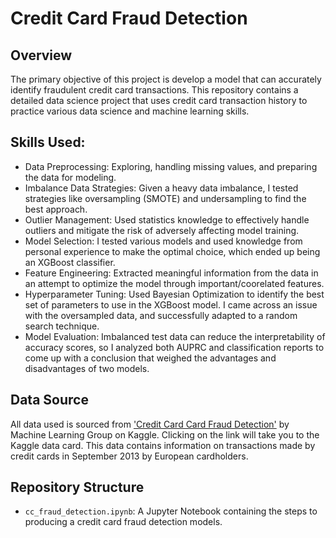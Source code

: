# Credit Card Fraud Detection

## Overview
The primary objective of this project is develop a model that can accurately identify fraudulent credit card transactions. This repository contains a detailed data science project that uses credit card transaction history to practice various data science and machine learning skills.

## Skills Used: 
- Data Preprocessing: Exploring, handling missing values, and preparing the data for modeling.
- Imbalance Data Strategies: Given a heavy data imbalance, I tested strategies like oversampling (SMOTE) and undersampling to find the best approach.
- Outlier Management: Used statistics knowledge to effectively handle outliers and mitigate the risk of adversely affecting model training. 
- Model Selection: I tested various models and used knowledge from personal experience to make the optimal choice, which ended up being an XGBoost classifier.
- Feature Engineering: Extracted meaningful information from the data in an attempt to optimize the model through important/coorelated features.
- Hyperparameter Tuning: Used Bayesian Optimization to identify the best set of parameters to use in the XGBoost model. I came across an issue with the oversampled data, and successfully adapted to a random search technique.
- Model Evaluation: Imbalanced test data can reduce the interpretability of accuracy scores, so I analyzed both AUPRC and classification reports to come up with a conclusion that weighed the advantages and disadvantages of two models.

## Data Source
All data used is sourced from ['Credit Card Card Fraud Detection'](https://www.kaggle.com/datasets/mlg-ulb/creditcardfraud) by Machine Learning Group on Kaggle. Clicking on the link will take you to the Kaggle data card. This data contains information on transactions made by credit cards in September 2013 by European cardholders.

## Repository Structure
- `cc_fraud_detection.ipynb`: A Jupyter Notebook containing the steps to producing a credit card fraud detection models. 

